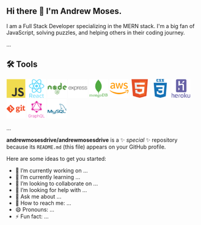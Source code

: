 ## Hi there 👋 I'm Andrew Moses.

I am a Full Stack Developer specializing in the MERN stack. I'm a big fan of JavaScript, solving puzzles, and helping others in their coding journey.

...

## 🛠 Tools


<img src="https://github.com/devicons/devicon/blob/master/icons/javascript/javascript-original.svg" alt="javascript logo" width="50" height="50" /> <img src="https://github.com/devicons/devicon/blob/master/icons/react/react-original-wordmark.svg" alt="javascript logo" width="50" height="50" />
<img src="https://github.com/devicons/devicon/blob/master/icons/nodejs/nodejs-plain-wordmark.svg" alt="javascript logo" width="50" height="50" />
<img src="https://github.com/devicons/devicon/blob/master/icons/express/express-original-wordmark.svg" alt="javascript logo" width="50" height="50" />
<img src="https://github.com/devicons/devicon/blob/master/icons/mongodb/mongodb-plain-wordmark.svg" alt="javascript logo" width="50" height="50" />
<img src="https://github.com/devicons/devicon/blob/master/icons/amazonwebservices/amazonwebservices-plain-wordmark.svg" alt="javascript logo" width="50" height="50" />
<img src="https://github.com/devicons/devicon/blob/master/icons/html5/html5-original.svg" alt="javascript logo" width="50" height="50" />
<img src="https://github.com/devicons/devicon/blob/master/icons/css3/css3-plain-wordmark.svg" alt="javascript logo" width="50" height="50" />
<img src="https://github.com/devicons/devicon/blob/master/icons/heroku/heroku-plain-wordmark.svg" alt="javascript logo" width="50" height="50" />
<img src="https://github.com/devicons/devicon/blob/master/icons/git/git-plain-wordmark.svg" alt="javascript logo" width="50" height="50" />
<img src="https://github.com/devicons/devicon/blob/master/icons/graphql/graphql-plain-wordmark.svg" alt="javascript logo" width="50" height="50" />
<img src="https://github.com/devicons/devicon/blob/master/icons/mysql/mysql-plain-wordmark.svg" alt="javascript logo" width="50" height="50" />

...


**andrewmosesdrive/andrewmosesdrive** is a ✨ _special_ ✨ repository because its `README.md` (this file) appears on your GitHub profile.

Here are some ideas to get you started:

- 🔭 I’m currently working on ...
- 🌱 I’m currently learning ...
- 👯 I’m looking to collaborate on ...
- 🤔 I’m looking for help with ...
- 💬 Ask me about ...
- 🧰 How to reach me: ...
- 😄 Pronouns: ...
- ⚡ Fun fact: ...

